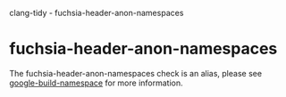 clang-tidy - fuchsia-header-anon-namespaces

</div>

<div class="meta"
http-equiv=refresh="5;URL=google-build-namespaces.html">

</div>

# fuchsia-header-anon-namespaces

The fuchsia-header-anon-namespaces check is an alias, please see
[google-build-namespace](https://clang.llvm.org/extra/clang-tidy/checks/google-build-namespaces.html) for more
information.
